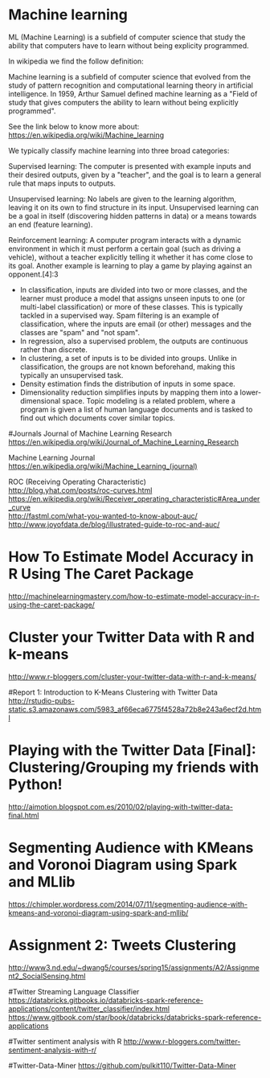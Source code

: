 # Machine learning 

ML (Machine Learning) is a subfield of computer science that study the ability that computers have to learn without being explicity programmed.<BR>

In wikipedia we find the follow definition:<BR>

Machine learning is a subfield of computer science that evolved from the study of pattern recognition and computational learning theory in artificial intelligence. In 1959, Arthur Samuel defined machine learning as a "Field of study that gives computers the ability to learn without being explicitly programmed".<BR>

See the link below to know more about:<BR>
https://en.wikipedia.org/wiki/Machine_learning<BR>

We typically classify machine learning into three broad categories:

Supervised learning: The computer is presented with example inputs and their desired outputs, given by a "teacher", and the goal is to learn a general rule that maps inputs to outputs.

Unsupervised learning: No labels are given to the learning algorithm, leaving it on its own to find structure in its input. Unsupervised learning can be a goal in itself (discovering hidden patterns in data) or a means towards an end (feature learning).

Reinforcement learning: A computer program interacts with a dynamic environment in which it must perform a certain goal (such as driving a vehicle), without a teacher explicitly telling it whether it has come close to its goal. Another example is learning to play a game by playing against an opponent.[4]:3


* In classification, inputs are divided into two or more classes, and the learner must produce a model that assigns unseen inputs to one (or multi-label classification) or more of these classes. This is typically tackled in a supervised way. Spam filtering is an example of classification, where the inputs are email (or other) messages and the classes are "spam" and "not spam".
* In regression, also a supervised problem, the outputs are continuous rather than discrete.
* In clustering, a set of inputs is to be divided into groups. Unlike in classification, the groups are not known beforehand, making this typically an unsupervised task.
* Density estimation finds the distribution of inputs in some space.
* Dimensionality reduction simplifies inputs by mapping them into a lower-dimensional space. Topic modeling is a related problem, where a program is given a list of human language documents and is tasked to find out which documents cover similar topics.


#Journals
Journal of Machine Learning Research<BR>
https://en.wikipedia.org/wiki/Journal_of_Machine_Learning_Research<BR>

Machine Learning Journal<BR>
https://en.wikipedia.org/wiki/Machine_Learning_(journal)<BR>

ROC (Receiving Operating Characteristic)<BR>
http://blog.yhat.com/posts/roc-curves.html<BR>
https://en.wikipedia.org/wiki/Receiver_operating_characteristic#Area_under_curve<BR>
http://fastml.com/what-you-wanted-to-know-about-auc/<BR>
http://www.joyofdata.de/blog/illustrated-guide-to-roc-and-auc/<BR>























# How To Estimate Model Accuracy in R Using The Caret Package
http://machinelearningmastery.com/how-to-estimate-model-accuracy-in-r-using-the-caret-package/

# Cluster your Twitter Data with R and k-means
http://www.r-bloggers.com/cluster-your-twitter-data-with-r-and-k-means/<BR>

#Report 1: Introduction to K-Means Clustering with Twitter Data
http://rstudio-pubs-static.s3.amazonaws.com/5983_af66eca6775f4528a72b8e243a6ecf2d.html<BR>

# Playing with the Twitter Data [Final]: Clustering/Grouping my friends with Python!
http://aimotion.blogspot.com.es/2010/02/playing-with-twitter-data-final.html

# Segmenting Audience with KMeans and Voronoi Diagram using Spark and MLlib
https://chimpler.wordpress.com/2014/07/11/segmenting-audience-with-kmeans-and-voronoi-diagram-using-spark-and-mllib/ <BR>

# Assignment 2: Tweets Clustering<BR>
http://www3.nd.edu/~dwang5/courses/spring15/assignments/A2/Assignment2_SocialSensing.html<BR>

#Twitter Streaming Language Classifier
https://databricks.gitbooks.io/databricks-spark-reference-applications/content/twitter_classifier/index.html<BR>
https://www.gitbook.com/star/book/databricks/databricks-spark-reference-applications<BR>

#Twitter sentiment analysis with R
http://www.r-bloggers.com/twitter-sentiment-analysis-with-r/<BR>

#Twitter-Data-Miner
https://github.com/pulkit110/Twitter-Data-Miner<BR>


